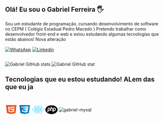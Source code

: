 ## Olá! Eu sou o Gabriel Ferreira 🖐️
Sou um estudante de programação, cursando desenvolvimento de software no CEPM ( Colégio Estadual Pedro Macedo ) Pretendo trabalhar como desenvolvedor front-end e web e estou estudando algumas tecnologias que estão abaixos! Nova alteração
<br><br>
[![WhatsApp](https://img.shields.io/badge/WhatsApp-25D366?style=for-the-badge&logo=whatsapp&logoColor=white)](https://api.whatsapp.com/send?phone=5541998731154)
[![Linkedin](https://img.shields.io/badge/LinkedIn-0077B5?style=for-the-badge&logo=linkedin&logoColor=white)](https://www.linkedin.com/in/jo%C3%A3o-vitor-a10315218/)
<br><br>

![Gabriel GitHub stats](https://github-readme-stats.vercel.app/api?username=ferreirinha10&show_icons=true&theme=dracula&count_private=true)
![Gabriel GitHub stat](https://github-readme-stats.vercel.app/api/top-langs/?username=ferreirinha10&theme=blue-green)

## Tecnologias que eu estou estudando! ALem das que eu ja 

<div style="display: inline_block"><br>
  <img align="center" alt="gabriel-HTML" height="30" width="40" src="https://raw.githubusercontent.com/devicons/devicon/master/icons/html5/html5-original.svg">
  <img align="center" alt="gabriel-CSS" height="30" width="40" src="https://raw.githubusercontent.com/devicons/devicon/master/icons/css3/css3-original.svg">
  <img align="center" alt="gabriel-React" height="30" width="40" src="https://raw.githubusercontent.com/devicons/devicon/master/icons/react/react-original.svg">
 <img align="center" alt="gabriel-php" height="55" width="40" src="https://raw.githubusercontent.com/devicons/devicon/7a4ca8aa871d6dca81691e018d31eed89cb70a76/icons/php/php-plain.svg">
 <img align="center" alt="gabriel-mysql" src="https://github.com/joao-biondi/joao-biondi/assets/119629224/ece83e1c-f54d-4f26-b409-e333c0bfe148">
</div><br/>
